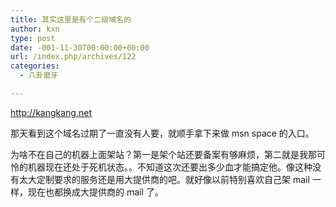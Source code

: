 ```yaml
---
title: 其实这里是有个二级域名的
author: kxn
type: post
date: -001-11-30T00:00:00+00:00
url: /index.php/archives/122
categories:
  - 八卦磨牙

---
```

http://kangkang.net

那天看到这个域名过期了一直没有人要，就顺手拿下来做 msn space 的入口。

为啥不在自己的机器上面架站？第一是架个站还要备案有够麻烦，第二就是我那可怜的机器现在还处于死机状态。。不知道这次还要出多少血才能搞定他。像这种没有太大定制要求的服务还是用大提供商的吧。就好像以前特别喜欢自己架 mail 一样，现在也都换成大提供商的 mail 了。